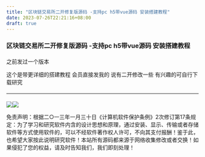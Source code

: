 ```yaml
---
title: "区块链交易所二开修复版源码 -支持pc h5带vue源码 安装搭建教程"
date: 2023-07-26T22:21:16+08:00
draft: true
---
```


<h3 style="margin-bottom:20px">区块链交易所二开修复版源码 -支持pc h5带vue源码 安装搭建教程</h3><p>之前发过一个版本</p><p>这个是带更详细的搭建教程 会员直接发我的 说有二开修改一些 有兴趣的可自行下载研究</p><hr style="margin-bottom:20px;margin-top:20px;"><img src="https://stb.nl888.top/uploads/2023/04/05030357367.jpg" /><img src="https://stb.nl888.top/uploads/2023/04/05030357367.jpg" /><p>免责声明：根据二○一三年一月三十日《计算机软件保护条例》2次修订第17条规定：为了学习和研究软件内含的设计思想和原理，通过安装、显示、传输或者存储软件等方式使用软件的，可以不经软件著作权人许可，不向其支付报酬！鉴于此，也希望大家按此说明研究软件！本站所有源码都来源于网络收集修改或者交换！如果侵犯了您的权益，请及时告知我们，我们即刻处理！</p>
